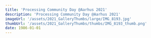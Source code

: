 ```yaml
---
title: 'Processing Community Day @Aarhus 2021'
description: 'Processing Community Day @Aarhus 2021'
imageUrl: '/assets/2021_GalleryThumbs/large/IMG_8193.jpg'
thumbUrl: '/assets/2021_GalleryThumbs/thumbs/IMG_8193_thumb.png'
date: 1986-01-01
---
```

